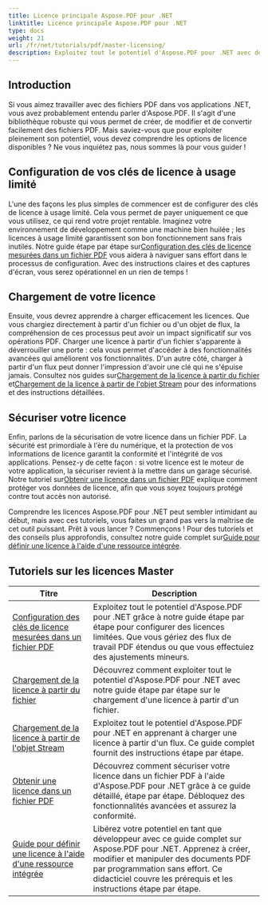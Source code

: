 ```yaml
---
title: Licence principale Aspose.PDF pour .NET
linktitle: Licence principale Aspose.PDF pour .NET
type: docs
weight: 21
url: /fr/net/tutorials/pdf/master-licensing/
description: Exploitez tout le potentiel d'Aspose.PDF pour .NET avec des didacticiels détaillés sur les licences, la garantie de la conformité et l'optimisation de vos flux de travail PDF.
---
```

## Introduction

Si vous aimez travailler avec des fichiers PDF dans vos applications .NET, vous avez probablement entendu parler d'Aspose.PDF. Il s'agit d'une bibliothèque robuste qui vous permet de créer, de modifier et de convertir facilement des fichiers PDF. Mais saviez-vous que pour exploiter pleinement son potentiel, vous devez comprendre les options de licence disponibles ? Ne vous inquiétez pas, nous sommes là pour vous guider !

## Configuration de vos clés de licence à usage limité
L'une des façons les plus simples de commencer est de configurer des clés de licence à usage limité. Cela vous permet de payer uniquement ce que vous utilisez, ce qui rend votre projet rentable. Imaginez votre environnement de développement comme une machine bien huilée ; les licences à usage limité garantissent son bon fonctionnement sans frais inutiles. Notre guide étape par étape sur[Configuration des clés de licence mesurées dans un fichier PDF](./configureing-metered-license-keys/) vous aidera à naviguer sans effort dans le processus de configuration. Avec des instructions claires et des captures d'écran, vous serez opérationnel en un rien de temps !

## Chargement de votre licence
 Ensuite, vous devrez apprendre à charger efficacement les licences. Que vous chargiez directement à partir d'un fichier ou d'un objet de flux, la compréhension de ces processus peut avoir un impact significatif sur vos opérations PDF. Charger une licence à partir d'un fichier s'apparente à déverrouiller une porte : cela vous permet d'accéder à des fonctionnalités avancées qui améliorent vos fonctionnalités. D'un autre côté, charger à partir d'un flux peut donner l'impression d'avoir une clé qui ne s'épuise jamais. Consultez nos guides sur[Chargement de la licence à partir du fichier](./loading-license-from-file/) et[Chargement de la licence à partir de l'objet Stream](./loading-license-from-stream-object/) pour des informations et des instructions détaillées.

## Sécuriser votre licence
 Enfin, parlons de la sécurisation de votre licence dans un fichier PDF. La sécurité est primordiale à l'ère du numérique, et la protection de vos informations de licence garantit la conformité et l'intégrité de vos applications. Pensez-y de cette façon : si votre licence est le moteur de votre application, la sécuriser revient à la mettre dans un garage sécurisé. Notre tutoriel sur[Obtenir une licence dans un fichier PDF](./securing-license/) explique comment protéger vos données de licence, afin que vous soyez toujours protégé contre tout accès non autorisé.

 Comprendre les licences Aspose.PDF pour .NET peut sembler intimidant au début, mais avec ces tutoriels, vous faites un grand pas vers la maîtrise de cet outil puissant. Prêt à vous lancer ? Commençons ! Pour des tutoriels et des conseils plus approfondis, consultez notre guide complet sur[Guide pour définir une licence à l'aide d'une ressource intégrée](./guide-to-set-license-using-embedded-resource/). 


## Tutoriels sur les licences Master
| Titre | Description |
| --- | --- | 
| [Configuration des clés de licence mesurées dans un fichier PDF](./configureing-metered-license-keys/) | Exploitez tout le potentiel d'Aspose.PDF pour .NET grâce à notre guide étape par étape pour configurer des licences limitées. Que vous gériez des flux de travail PDF étendus ou que vous effectuiez des ajustements mineurs. |  
| [Chargement de la licence à partir du fichier](./loading-license-from-file/) | Découvrez comment exploiter tout le potentiel d'Aspose.PDF pour .NET avec notre guide étape par étape sur le chargement d'une licence à partir d'un fichier. |  
| [Chargement de la licence à partir de l'objet Stream](./loading-license-from-stream-object/) | Exploitez tout le potentiel d'Aspose.PDF pour .NET en apprenant à charger une licence à partir d'un flux. Ce guide complet fournit des instructions étape par étape. |  
| [Obtenir une licence dans un fichier PDF](./securing-license/) | Découvrez comment sécuriser votre licence dans un fichier PDF à l'aide d'Aspose.PDF pour .NET grâce à ce guide détaillé, étape par étape. Débloquez des fonctionnalités avancées et assurez la conformité. |  
| [Guide pour définir une licence à l'aide d'une ressource intégrée](./guide-to-set-license-using-embedded-resource/) | Libérez votre potentiel en tant que développeur avec ce guide complet sur Aspose.PDF pour .NET. Apprenez à créer, modifier et manipuler des documents PDF par programmation sans effort. Ce didacticiel couvre les prérequis et les instructions étape par étape. |  
